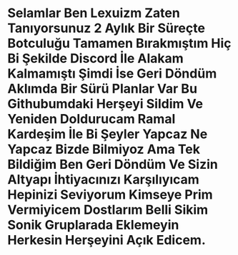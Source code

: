 # Selamlar Ben Lexuizm Zaten Tanıyorsunuz 2 Aylık Bir Süreçte Botculuğu Tamamen Bırakmıştım Hiç Bi Şekilde Discord İle Alakam Kalmamıştı Şimdi İse Geri Döndüm Aklımda Bir Sürü Planlar Var Bu Githubumdaki Herşeyi Sildim Ve Yeniden Doldurucam Ramal Kardeşim İle Bi Şeyler Yapcaz Ne Yapcaz Bizde Bilmiyoz Ama Tek Bildiğim Ben Geri Döndüm Ve Sizin Altyapı İhtiyacınızı Karşılıyıcam Hepinizi Seviyorum Kimseye Prim Vermiyicem Dostlarım Belli Sikim Sonik Gruplarada Eklemeyin Herkesin Herşeyini Açık Edicem.
